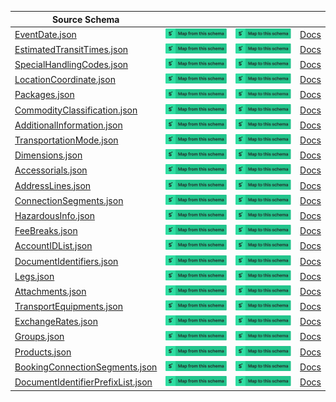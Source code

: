 | Source Schema                                                                                                                                                    |                                                                                                                                                                                                                                                                                                                                                                    |                                                                                                                                                                                                                                                                                                                                                              |                                                                      |
| ---------------------------------------------------------------------------------------------------------------------------------------------------------------- | ------------------------------------------------------------------------------------------------------------------------------------------------------------------------------------------------------------------------------------------------------------------------------------------------------------------------------------------------------------------ | ------------------------------------------------------------------------------------------------------------------------------------------------------------------------------------------------------------------------------------------------------------------------------------------------------------------------------------------------------------ | -------------------------------------------------------------------- |
| [EventDate.json](https://raw.githubusercontent.com/Stedi/registry/main/schemas/freightos/openfreight/1.2.0/EventDate.json)                                       | [![Map from this schema](/images/MapFromThisSchema.svg)](https://stedi.com/app/mappings/import?name=Mapping%20from%20Freightos%20openfreight's%20EventDate%20schema&referrer=registry-repo&source_json_schema=https://raw.githubusercontent.com/Stedi/registry/main/schemas/freightos/openfreight/1.2.0/EventDate.json)                                       | [![Map to this schema](/images/MapToThisSchema.svg)](https://stedi.com/app/mappings/import?name=Mapping%20to%20Freightos%20openfreight's%20EventDate%20schema&referrer=registry-repo&target_json_schema=https://raw.githubusercontent.com/Stedi/registry/main/schemas/freightos/openfreight/1.2.0/EventDate.json)                                       | [Docs](https://integration.freightos.com/portal/openfreight/6/specs) |
| [EstimatedTransitTimes.json](https://raw.githubusercontent.com/Stedi/registry/main/schemas/freightos/openfreight/1.2.0/EstimatedTransitTimes.json)               | [![Map from this schema](/images/MapFromThisSchema.svg)](https://stedi.com/app/mappings/import?name=Mapping%20from%20Freightos%20openfreight's%20EstimatedTransitTimes%20schema&referrer=registry-repo&source_json_schema=https://raw.githubusercontent.com/Stedi/registry/main/schemas/freightos/openfreight/1.2.0/EstimatedTransitTimes.json)               | [![Map to this schema](/images/MapToThisSchema.svg)](https://stedi.com/app/mappings/import?name=Mapping%20to%20Freightos%20openfreight's%20EstimatedTransitTimes%20schema&referrer=registry-repo&target_json_schema=https://raw.githubusercontent.com/Stedi/registry/main/schemas/freightos/openfreight/1.2.0/EstimatedTransitTimes.json)               | [Docs](https://integration.freightos.com/portal/openfreight/6/specs) |
| [SpecialHandlingCodes.json](https://raw.githubusercontent.com/Stedi/registry/main/schemas/freightos/openfreight/1.2.0/SpecialHandlingCodes.json)                 | [![Map from this schema](/images/MapFromThisSchema.svg)](https://stedi.com/app/mappings/import?name=Mapping%20from%20Freightos%20openfreight's%20SpecialHandlingCodes%20schema&referrer=registry-repo&source_json_schema=https://raw.githubusercontent.com/Stedi/registry/main/schemas/freightos/openfreight/1.2.0/SpecialHandlingCodes.json)                 | [![Map to this schema](/images/MapToThisSchema.svg)](https://stedi.com/app/mappings/import?name=Mapping%20to%20Freightos%20openfreight's%20SpecialHandlingCodes%20schema&referrer=registry-repo&target_json_schema=https://raw.githubusercontent.com/Stedi/registry/main/schemas/freightos/openfreight/1.2.0/SpecialHandlingCodes.json)                 | [Docs](https://integration.freightos.com/portal/openfreight/6/specs) |
| [LocationCoordinate.json](https://raw.githubusercontent.com/Stedi/registry/main/schemas/freightos/openfreight/1.2.0/LocationCoordinate.json)                     | [![Map from this schema](/images/MapFromThisSchema.svg)](https://stedi.com/app/mappings/import?name=Mapping%20from%20Freightos%20openfreight's%20LocationCoordinate%20schema&referrer=registry-repo&source_json_schema=https://raw.githubusercontent.com/Stedi/registry/main/schemas/freightos/openfreight/1.2.0/LocationCoordinate.json)                     | [![Map to this schema](/images/MapToThisSchema.svg)](https://stedi.com/app/mappings/import?name=Mapping%20to%20Freightos%20openfreight's%20LocationCoordinate%20schema&referrer=registry-repo&target_json_schema=https://raw.githubusercontent.com/Stedi/registry/main/schemas/freightos/openfreight/1.2.0/LocationCoordinate.json)                     | [Docs](https://integration.freightos.com/portal/openfreight/6/specs) |
| [Packages.json](https://raw.githubusercontent.com/Stedi/registry/main/schemas/freightos/openfreight/1.2.0/Packages.json)                                         | [![Map from this schema](/images/MapFromThisSchema.svg)](https://stedi.com/app/mappings/import?name=Mapping%20from%20Freightos%20openfreight's%20Packages%20schema&referrer=registry-repo&source_json_schema=https://raw.githubusercontent.com/Stedi/registry/main/schemas/freightos/openfreight/1.2.0/Packages.json)                                         | [![Map to this schema](/images/MapToThisSchema.svg)](https://stedi.com/app/mappings/import?name=Mapping%20to%20Freightos%20openfreight's%20Packages%20schema&referrer=registry-repo&target_json_schema=https://raw.githubusercontent.com/Stedi/registry/main/schemas/freightos/openfreight/1.2.0/Packages.json)                                         | [Docs](https://integration.freightos.com/portal/openfreight/6/specs) |
| [CommodityClassification.json](https://raw.githubusercontent.com/Stedi/registry/main/schemas/freightos/openfreight/1.2.0/CommodityClassification.json)           | [![Map from this schema](/images/MapFromThisSchema.svg)](https://stedi.com/app/mappings/import?name=Mapping%20from%20Freightos%20openfreight's%20CommodityClassification%20schema&referrer=registry-repo&source_json_schema=https://raw.githubusercontent.com/Stedi/registry/main/schemas/freightos/openfreight/1.2.0/CommodityClassification.json)           | [![Map to this schema](/images/MapToThisSchema.svg)](https://stedi.com/app/mappings/import?name=Mapping%20to%20Freightos%20openfreight's%20CommodityClassification%20schema&referrer=registry-repo&target_json_schema=https://raw.githubusercontent.com/Stedi/registry/main/schemas/freightos/openfreight/1.2.0/CommodityClassification.json)           | [Docs](https://integration.freightos.com/portal/openfreight/6/specs) |
| [AdditionalInformation.json](https://raw.githubusercontent.com/Stedi/registry/main/schemas/freightos/openfreight/1.2.0/AdditionalInformation.json)               | [![Map from this schema](/images/MapFromThisSchema.svg)](https://stedi.com/app/mappings/import?name=Mapping%20from%20Freightos%20openfreight's%20AdditionalInformation%20schema&referrer=registry-repo&source_json_schema=https://raw.githubusercontent.com/Stedi/registry/main/schemas/freightos/openfreight/1.2.0/AdditionalInformation.json)               | [![Map to this schema](/images/MapToThisSchema.svg)](https://stedi.com/app/mappings/import?name=Mapping%20to%20Freightos%20openfreight's%20AdditionalInformation%20schema&referrer=registry-repo&target_json_schema=https://raw.githubusercontent.com/Stedi/registry/main/schemas/freightos/openfreight/1.2.0/AdditionalInformation.json)               | [Docs](https://integration.freightos.com/portal/openfreight/6/specs) |
| [TransportationMode.json](https://raw.githubusercontent.com/Stedi/registry/main/schemas/freightos/openfreight/1.2.0/TransportationMode.json)                     | [![Map from this schema](/images/MapFromThisSchema.svg)](https://stedi.com/app/mappings/import?name=Mapping%20from%20Freightos%20openfreight's%20TransportationMode%20schema&referrer=registry-repo&source_json_schema=https://raw.githubusercontent.com/Stedi/registry/main/schemas/freightos/openfreight/1.2.0/TransportationMode.json)                     | [![Map to this schema](/images/MapToThisSchema.svg)](https://stedi.com/app/mappings/import?name=Mapping%20to%20Freightos%20openfreight's%20TransportationMode%20schema&referrer=registry-repo&target_json_schema=https://raw.githubusercontent.com/Stedi/registry/main/schemas/freightos/openfreight/1.2.0/TransportationMode.json)                     | [Docs](https://integration.freightos.com/portal/openfreight/6/specs) |
| [Dimensions.json](https://raw.githubusercontent.com/Stedi/registry/main/schemas/freightos/openfreight/1.2.0/Dimensions.json)                                     | [![Map from this schema](/images/MapFromThisSchema.svg)](https://stedi.com/app/mappings/import?name=Mapping%20from%20Freightos%20openfreight's%20Dimensions%20schema&referrer=registry-repo&source_json_schema=https://raw.githubusercontent.com/Stedi/registry/main/schemas/freightos/openfreight/1.2.0/Dimensions.json)                                     | [![Map to this schema](/images/MapToThisSchema.svg)](https://stedi.com/app/mappings/import?name=Mapping%20to%20Freightos%20openfreight's%20Dimensions%20schema&referrer=registry-repo&target_json_schema=https://raw.githubusercontent.com/Stedi/registry/main/schemas/freightos/openfreight/1.2.0/Dimensions.json)                                     | [Docs](https://integration.freightos.com/portal/openfreight/6/specs) |
| [Accessorials.json](https://raw.githubusercontent.com/Stedi/registry/main/schemas/freightos/openfreight/1.2.0/Accessorials.json)                                 | [![Map from this schema](/images/MapFromThisSchema.svg)](https://stedi.com/app/mappings/import?name=Mapping%20from%20Freightos%20openfreight's%20Accessorials%20schema&referrer=registry-repo&source_json_schema=https://raw.githubusercontent.com/Stedi/registry/main/schemas/freightos/openfreight/1.2.0/Accessorials.json)                                 | [![Map to this schema](/images/MapToThisSchema.svg)](https://stedi.com/app/mappings/import?name=Mapping%20to%20Freightos%20openfreight's%20Accessorials%20schema&referrer=registry-repo&target_json_schema=https://raw.githubusercontent.com/Stedi/registry/main/schemas/freightos/openfreight/1.2.0/Accessorials.json)                                 | [Docs](https://integration.freightos.com/portal/openfreight/6/specs) |
| [AddressLines.json](https://raw.githubusercontent.com/Stedi/registry/main/schemas/freightos/openfreight/1.2.0/AddressLines.json)                                 | [![Map from this schema](/images/MapFromThisSchema.svg)](https://stedi.com/app/mappings/import?name=Mapping%20from%20Freightos%20openfreight's%20AddressLines%20schema&referrer=registry-repo&source_json_schema=https://raw.githubusercontent.com/Stedi/registry/main/schemas/freightos/openfreight/1.2.0/AddressLines.json)                                 | [![Map to this schema](/images/MapToThisSchema.svg)](https://stedi.com/app/mappings/import?name=Mapping%20to%20Freightos%20openfreight's%20AddressLines%20schema&referrer=registry-repo&target_json_schema=https://raw.githubusercontent.com/Stedi/registry/main/schemas/freightos/openfreight/1.2.0/AddressLines.json)                                 | [Docs](https://integration.freightos.com/portal/openfreight/6/specs) |
| [ConnectionSegments.json](https://raw.githubusercontent.com/Stedi/registry/main/schemas/freightos/openfreight/1.2.0/ConnectionSegments.json)                     | [![Map from this schema](/images/MapFromThisSchema.svg)](https://stedi.com/app/mappings/import?name=Mapping%20from%20Freightos%20openfreight's%20ConnectionSegments%20schema&referrer=registry-repo&source_json_schema=https://raw.githubusercontent.com/Stedi/registry/main/schemas/freightos/openfreight/1.2.0/ConnectionSegments.json)                     | [![Map to this schema](/images/MapToThisSchema.svg)](https://stedi.com/app/mappings/import?name=Mapping%20to%20Freightos%20openfreight's%20ConnectionSegments%20schema&referrer=registry-repo&target_json_schema=https://raw.githubusercontent.com/Stedi/registry/main/schemas/freightos/openfreight/1.2.0/ConnectionSegments.json)                     | [Docs](https://integration.freightos.com/portal/openfreight/6/specs) |
| [HazardousInfo.json](https://raw.githubusercontent.com/Stedi/registry/main/schemas/freightos/openfreight/1.2.0/HazardousInfo.json)                               | [![Map from this schema](/images/MapFromThisSchema.svg)](https://stedi.com/app/mappings/import?name=Mapping%20from%20Freightos%20openfreight's%20HazardousInfo%20schema&referrer=registry-repo&source_json_schema=https://raw.githubusercontent.com/Stedi/registry/main/schemas/freightos/openfreight/1.2.0/HazardousInfo.json)                               | [![Map to this schema](/images/MapToThisSchema.svg)](https://stedi.com/app/mappings/import?name=Mapping%20to%20Freightos%20openfreight's%20HazardousInfo%20schema&referrer=registry-repo&target_json_schema=https://raw.githubusercontent.com/Stedi/registry/main/schemas/freightos/openfreight/1.2.0/HazardousInfo.json)                               | [Docs](https://integration.freightos.com/portal/openfreight/6/specs) |
| [FeeBreaks.json](https://raw.githubusercontent.com/Stedi/registry/main/schemas/freightos/openfreight/1.2.0/FeeBreaks.json)                                       | [![Map from this schema](/images/MapFromThisSchema.svg)](https://stedi.com/app/mappings/import?name=Mapping%20from%20Freightos%20openfreight's%20FeeBreaks%20schema&referrer=registry-repo&source_json_schema=https://raw.githubusercontent.com/Stedi/registry/main/schemas/freightos/openfreight/1.2.0/FeeBreaks.json)                                       | [![Map to this schema](/images/MapToThisSchema.svg)](https://stedi.com/app/mappings/import?name=Mapping%20to%20Freightos%20openfreight's%20FeeBreaks%20schema&referrer=registry-repo&target_json_schema=https://raw.githubusercontent.com/Stedi/registry/main/schemas/freightos/openfreight/1.2.0/FeeBreaks.json)                                       | [Docs](https://integration.freightos.com/portal/openfreight/6/specs) |
| [AccountIDList.json](https://raw.githubusercontent.com/Stedi/registry/main/schemas/freightos/openfreight/1.2.0/AccountIDList.json)                               | [![Map from this schema](/images/MapFromThisSchema.svg)](https://stedi.com/app/mappings/import?name=Mapping%20from%20Freightos%20openfreight's%20AccountIDList%20schema&referrer=registry-repo&source_json_schema=https://raw.githubusercontent.com/Stedi/registry/main/schemas/freightos/openfreight/1.2.0/AccountIDList.json)                               | [![Map to this schema](/images/MapToThisSchema.svg)](https://stedi.com/app/mappings/import?name=Mapping%20to%20Freightos%20openfreight's%20AccountIDList%20schema&referrer=registry-repo&target_json_schema=https://raw.githubusercontent.com/Stedi/registry/main/schemas/freightos/openfreight/1.2.0/AccountIDList.json)                               | [Docs](https://integration.freightos.com/portal/openfreight/6/specs) |
| [DocumentIdentifiers.json](https://raw.githubusercontent.com/Stedi/registry/main/schemas/freightos/openfreight/1.2.0/DocumentIdentifiers.json)                   | [![Map from this schema](/images/MapFromThisSchema.svg)](https://stedi.com/app/mappings/import?name=Mapping%20from%20Freightos%20openfreight's%20DocumentIdentifiers%20schema&referrer=registry-repo&source_json_schema=https://raw.githubusercontent.com/Stedi/registry/main/schemas/freightos/openfreight/1.2.0/DocumentIdentifiers.json)                   | [![Map to this schema](/images/MapToThisSchema.svg)](https://stedi.com/app/mappings/import?name=Mapping%20to%20Freightos%20openfreight's%20DocumentIdentifiers%20schema&referrer=registry-repo&target_json_schema=https://raw.githubusercontent.com/Stedi/registry/main/schemas/freightos/openfreight/1.2.0/DocumentIdentifiers.json)                   | [Docs](https://integration.freightos.com/portal/openfreight/6/specs) |
| [Legs.json](https://raw.githubusercontent.com/Stedi/registry/main/schemas/freightos/openfreight/1.2.0/Legs.json)                                                 | [![Map from this schema](/images/MapFromThisSchema.svg)](https://stedi.com/app/mappings/import?name=Mapping%20from%20Freightos%20openfreight's%20Legs%20schema&referrer=registry-repo&source_json_schema=https://raw.githubusercontent.com/Stedi/registry/main/schemas/freightos/openfreight/1.2.0/Legs.json)                                                 | [![Map to this schema](/images/MapToThisSchema.svg)](https://stedi.com/app/mappings/import?name=Mapping%20to%20Freightos%20openfreight's%20Legs%20schema&referrer=registry-repo&target_json_schema=https://raw.githubusercontent.com/Stedi/registry/main/schemas/freightos/openfreight/1.2.0/Legs.json)                                                 | [Docs](https://integration.freightos.com/portal/openfreight/6/specs) |
| [Attachments.json](https://raw.githubusercontent.com/Stedi/registry/main/schemas/freightos/openfreight/1.2.0/Attachments.json)                                   | [![Map from this schema](/images/MapFromThisSchema.svg)](https://stedi.com/app/mappings/import?name=Mapping%20from%20Freightos%20openfreight's%20Attachments%20schema&referrer=registry-repo&source_json_schema=https://raw.githubusercontent.com/Stedi/registry/main/schemas/freightos/openfreight/1.2.0/Attachments.json)                                   | [![Map to this schema](/images/MapToThisSchema.svg)](https://stedi.com/app/mappings/import?name=Mapping%20to%20Freightos%20openfreight's%20Attachments%20schema&referrer=registry-repo&target_json_schema=https://raw.githubusercontent.com/Stedi/registry/main/schemas/freightos/openfreight/1.2.0/Attachments.json)                                   | [Docs](https://integration.freightos.com/portal/openfreight/6/specs) |
| [TransportEquipments.json](https://raw.githubusercontent.com/Stedi/registry/main/schemas/freightos/openfreight/1.2.0/TransportEquipments.json)                   | [![Map from this schema](/images/MapFromThisSchema.svg)](https://stedi.com/app/mappings/import?name=Mapping%20from%20Freightos%20openfreight's%20TransportEquipments%20schema&referrer=registry-repo&source_json_schema=https://raw.githubusercontent.com/Stedi/registry/main/schemas/freightos/openfreight/1.2.0/TransportEquipments.json)                   | [![Map to this schema](/images/MapToThisSchema.svg)](https://stedi.com/app/mappings/import?name=Mapping%20to%20Freightos%20openfreight's%20TransportEquipments%20schema&referrer=registry-repo&target_json_schema=https://raw.githubusercontent.com/Stedi/registry/main/schemas/freightos/openfreight/1.2.0/TransportEquipments.json)                   | [Docs](https://integration.freightos.com/portal/openfreight/6/specs) |
| [ExchangeRates.json](https://raw.githubusercontent.com/Stedi/registry/main/schemas/freightos/openfreight/1.2.0/ExchangeRates.json)                               | [![Map from this schema](/images/MapFromThisSchema.svg)](https://stedi.com/app/mappings/import?name=Mapping%20from%20Freightos%20openfreight's%20ExchangeRates%20schema&referrer=registry-repo&source_json_schema=https://raw.githubusercontent.com/Stedi/registry/main/schemas/freightos/openfreight/1.2.0/ExchangeRates.json)                               | [![Map to this schema](/images/MapToThisSchema.svg)](https://stedi.com/app/mappings/import?name=Mapping%20to%20Freightos%20openfreight's%20ExchangeRates%20schema&referrer=registry-repo&target_json_schema=https://raw.githubusercontent.com/Stedi/registry/main/schemas/freightos/openfreight/1.2.0/ExchangeRates.json)                               | [Docs](https://integration.freightos.com/portal/openfreight/6/specs) |
| [Groups.json](https://raw.githubusercontent.com/Stedi/registry/main/schemas/freightos/openfreight/1.2.0/Groups.json)                                             | [![Map from this schema](/images/MapFromThisSchema.svg)](https://stedi.com/app/mappings/import?name=Mapping%20from%20Freightos%20openfreight's%20Groups%20schema&referrer=registry-repo&source_json_schema=https://raw.githubusercontent.com/Stedi/registry/main/schemas/freightos/openfreight/1.2.0/Groups.json)                                             | [![Map to this schema](/images/MapToThisSchema.svg)](https://stedi.com/app/mappings/import?name=Mapping%20to%20Freightos%20openfreight's%20Groups%20schema&referrer=registry-repo&target_json_schema=https://raw.githubusercontent.com/Stedi/registry/main/schemas/freightos/openfreight/1.2.0/Groups.json)                                             | [Docs](https://integration.freightos.com/portal/openfreight/6/specs) |
| [Products.json](https://raw.githubusercontent.com/Stedi/registry/main/schemas/freightos/openfreight/1.2.0/Products.json)                                         | [![Map from this schema](/images/MapFromThisSchema.svg)](https://stedi.com/app/mappings/import?name=Mapping%20from%20Freightos%20openfreight's%20Products%20schema&referrer=registry-repo&source_json_schema=https://raw.githubusercontent.com/Stedi/registry/main/schemas/freightos/openfreight/1.2.0/Products.json)                                         | [![Map to this schema](/images/MapToThisSchema.svg)](https://stedi.com/app/mappings/import?name=Mapping%20to%20Freightos%20openfreight's%20Products%20schema&referrer=registry-repo&target_json_schema=https://raw.githubusercontent.com/Stedi/registry/main/schemas/freightos/openfreight/1.2.0/Products.json)                                         | [Docs](https://integration.freightos.com/portal/openfreight/6/specs) |
| [BookingConnectionSegments.json](https://raw.githubusercontent.com/Stedi/registry/main/schemas/freightos/openfreight/1.2.0/BookingConnectionSegments.json)       | [![Map from this schema](/images/MapFromThisSchema.svg)](https://stedi.com/app/mappings/import?name=Mapping%20from%20Freightos%20openfreight's%20BookingConnectionSegments%20schema&referrer=registry-repo&source_json_schema=https://raw.githubusercontent.com/Stedi/registry/main/schemas/freightos/openfreight/1.2.0/BookingConnectionSegments.json)       | [![Map to this schema](/images/MapToThisSchema.svg)](https://stedi.com/app/mappings/import?name=Mapping%20to%20Freightos%20openfreight's%20BookingConnectionSegments%20schema&referrer=registry-repo&target_json_schema=https://raw.githubusercontent.com/Stedi/registry/main/schemas/freightos/openfreight/1.2.0/BookingConnectionSegments.json)       | [Docs](https://integration.freightos.com/portal/openfreight/6/specs) |
| [DocumentIdentifierPrefixList.json](https://raw.githubusercontent.com/Stedi/registry/main/schemas/freightos/openfreight/1.2.0/DocumentIdentifierPrefixList.json) | [![Map from this schema](/images/MapFromThisSchema.svg)](https://stedi.com/app/mappings/import?name=Mapping%20from%20Freightos%20openfreight's%20DocumentIdentifierPrefixList%20schema&referrer=registry-repo&source_json_schema=https://raw.githubusercontent.com/Stedi/registry/main/schemas/freightos/openfreight/1.2.0/DocumentIdentifierPrefixList.json) | [![Map to this schema](/images/MapToThisSchema.svg)](https://stedi.com/app/mappings/import?name=Mapping%20to%20Freightos%20openfreight's%20DocumentIdentifierPrefixList%20schema&referrer=registry-repo&target_json_schema=https://raw.githubusercontent.com/Stedi/registry/main/schemas/freightos/openfreight/1.2.0/DocumentIdentifierPrefixList.json) | [Docs](https://integration.freightos.com/portal/openfreight/6/specs) |

